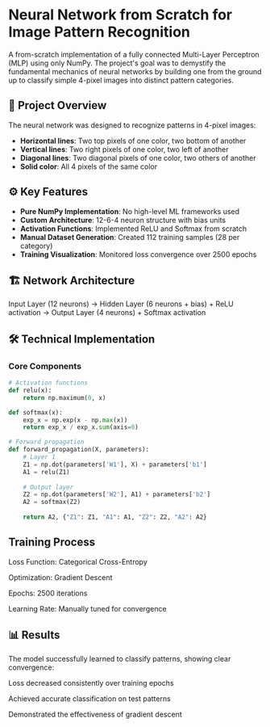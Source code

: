 # Neural Network from Scratch for Image Pattern Recognition

A from-scratch implementation of a fully connected Multi-Layer Perceptron (MLP) using only NumPy. The project's goal was to demystify the fundamental mechanics of neural networks by building one from the ground up to classify simple 4-pixel images into distinct pattern categories.

## 🧠 Project Overview

The neural network was designed to recognize patterns in 4-pixel images:
- **Horizontal lines**: Two top pixels of one color, two bottom of another
- **Vertical lines**: Two right pixels of one color, two left of another  
- **Diagonal lines**: Two diagonal pixels of one color, two others of another
- **Solid color**: All 4 pixels of the same color

## ⚙️ Key Features

- **Pure NumPy Implementation**: No high-level ML frameworks used
- **Custom Architecture**: 12-6-4 neuron structure with bias units
- **Activation Functions**: Implemented ReLU and Softmax from scratch
- **Manual Dataset Generation**: Created 112 training samples (28 per category)
- **Training Visualization**: Monitored loss convergence over 2500 epochs

## 🏗️ Network Architecture
Input Layer (12 neurons) -> Hidden Layer (6 neurons + bias) + ReLU activation -> Output Layer (4 neurons) + Softmax activation

## 🛠️ Technical Implementation

### Core Components
```python
# Activation functions
def relu(x):
    return np.maximum(0, x)

def softmax(x):
    exp_x = np.exp(x - np.max(x))
    return exp_x / exp_x.sum(axis=0)

# Forward propagation
def forward_propagation(X, parameters):
    # Layer 1
    Z1 = np.dot(parameters['W1'], X) + parameters['b1']
    A1 = relu(Z1)
    
    # Output layer
    Z2 = np.dot(parameters['W2'], A1) + parameters['b2']
    A2 = softmax(Z2)
    
    return A2, {"Z1": Z1, "A1": A1, "Z2": Z2, "A2": A2}
```
## Training Process
Loss Function: Categorical Cross-Entropy

Optimization: Gradient Descent

Epochs: 2500 iterations

Learning Rate: Manually tuned for convergence

## 📊 Results
The model successfully learned to classify patterns, showing clear convergence:

Loss decreased consistently over training epochs

Achieved accurate classification on test patterns

Demonstrated the effectiveness of gradient descent
